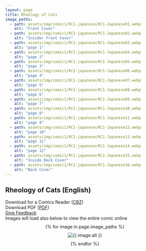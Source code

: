 ```yaml
---
layout: page
title: Rheology of Cats
image_paths:
  - path: assets/img/comic1/RC1-japanese/RC1-Japanese01.webp 
    alt: "Front Cover"
  - path: assets/img/comic1/RC1-japanese/RC1-Japanese02.webp
    alt: "Insider Front Cover"
  - path: assets/img/comic1/RC1-japanese/RC1-Japanese03.webp
    alt: "page 1"
  - path: assets/img/comic1/RC1-japanese/RC1-Japanese04.webp
    alt: "page 2"
  - path: assets/img/comic1/RC1-japanese/RC1-Japanese05.webp
    alt: "page 3"
  - path: assets/img/comic1/RC1-japanese/RC1-Japanese06.webp
    alt: "page 4"
  - path: assets/img/comic1/RC1-japanese/RC1-Japanese07.webp
    alt: "page 5"
  - path: assets/img/comic1/RC1-japanese/RC1-Japanese08.webp 
    alt: "page 6"
  - path: assets/img/comic1/RC1-japanese/RC1-Japanese09.webp
    alt: "page 7"
  - path: assets/img/comic1/RC1-japanese/RC1-Japanese10.webp
    alt: "page 8"
  - path: assets/img/comic1/RC1-japanese/RC1-Japanese11.webp
    alt: "page 9"
  - path: assets/img/comic1/RC1-japanese/RC1-Japanese12.webp 
    alt: "page 10"
  - path: assets/img/comic1/RC1-japanese/RC1-Japanese13.webp
    alt: "page 11"
  - path: assets/img/comic1/RC1-japanese/RC1-Japanese14.webp
    alt: "page 12"
  - path: assets/img/comic1/RC1-japanese/RC1-Japanese15.webp
    alt: "Inside Back Cover"
  - path: assets/img/comic1/RC1-japanese/RC1-Japanese16.webp
    alt: "Back Cover"
---
```


<div class="col-lg-12 text-center">
	<h2 class="section-heading text-uppercase">Rheology of Cats (English)</h2>
        <div class="text-muted">
           Download for a Comics Reader (<a href="{{ site.url }}/downloads/comic1-japanese/RC1-Japanese.cbz">CBZ</a>)
        </div>
        <div class="text-muted">
           Download PDF (<a href="{{ site.url }}/downloads/comic1-japanese/RC1-Japanese.pdf">PDF</a>)
        </div>
        <div class="text-muted">
           <a href="https://forms.gle/YxFdry5rYfWbbZVBA">Give Feedback</a>
        </div>
        <div class="text-muted">
          Images will load also below to view the entire comic online
        </div>

</div>

<div style="display: flex; flex-direction: column; align-items: center; margin-top: 10px; margin-bottom: 30px;">
  {% for image in page.image_paths %}
    <img src="{{ image.path }}" alt="{{ image.alt }}" style="max-width: 80%; height: auto; margin: 10px;">
  {% endfor %}
</div>












